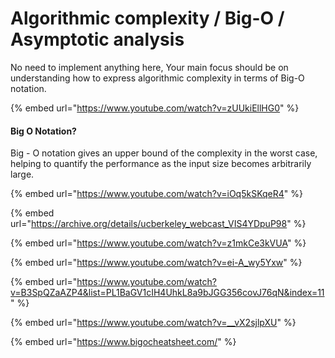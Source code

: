# Algorithmic complexity / Big-O / Asymptotic analysis

No need to implement anything here, Your main focus should be on understanding how to express algorithmic complexity in terms of Big-O notation.

{% embed url="https://www.youtube.com/watch?v=zUUkiEllHG0" %}

#### Big O Notation?

Big - O notation gives an upper bound of the complexity in the worst case, helping to quantify the performance as the input size becomes arbitrarily large.



{% embed url="https://www.youtube.com/watch?v=iOq5kSKqeR4" %}



{% embed url="https://archive.org/details/ucberkeley_webcast_VIS4YDpuP98" %}



{% embed url="https://www.youtube.com/watch?v=z1mkCe3kVUA" %}



{% embed url="https://www.youtube.com/watch?v=ei-A_wy5Yxw" %}



{% embed url="https://www.youtube.com/watch?v=B3SpQZaAZP4&list=PL1BaGV1cIH4UhkL8a9bJGG356covJ76qN&index=11" %}



{% embed url="https://www.youtube.com/watch?v=__vX2sjlpXU" %}

{% embed url="https://www.bigocheatsheet.com/" %}
